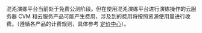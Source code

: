 混沌演练平台当前处于免费公测阶段。但在使用混沌演练平台进行演练操作的云服务器 CVM 和云服务产品可能产生费用，涉及到的费用将按照资源使用量进行收费。（遵循各产品的计费规则，具体参考 [定价中心](https://buy.cloud.tencent.com/price)）。